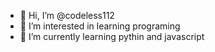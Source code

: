 - 👋 Hi, I’m @codeless112
- 👀 I’m interested in learning programing
- 🌱 I’m currently learning pythin and javascript


<!---
codeless112/codeless112 is a ✨ special ✨ repository because its `README.md` (this file) appears on your GitHub profile.
You can click the Preview link to take a look at your changes.
--->
